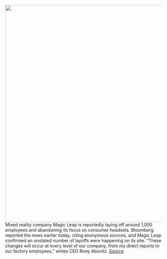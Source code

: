 <img src='https://cdn.vox-cdn.com/thumbor/O4Xdek5e_kCKf8HfjMwaqRIdYbc=/0x0:2040x1360/1200x800/filters:focal(852x230:1178x556)/cdn.vox-cdn.com/uploads/chorus_image/image/66690313/jbareham_180717_2744_0453.0.jpg' width='700px' /><br/>
Mixed reality company Magic Leap is reportedly laying off around 1,000 employees and abandoning its focus on consumer headsets. Bloomberg reported the news earlier today, citing anonymous sources, and Magic Leap confirmed an unstated number of layoffs were happening on its site. “These changes will occur at every level of our company, from my direct reports to our factory employees,” writes CEO Rony Abovitz.
<a href='https://www.theverge.com/2020/4/22/21231236/magic-leap-ar-headset-layoffs-coronavirus-enterprise-business-shift'> Source <a/>